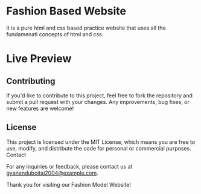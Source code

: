 # Fashion Based Website
It is a pure html and css based practice website that uses all the fundamenatl concepts of html and css.

# Live Preview


## Contributing
If you'd like to contribute to this project, feel free to fork the repository and submit a pull request with your changes. Any improvements, bug fixes, or new features are welcome!

## License
This project is licensed under the MIT License, which means you are free to use, modify, and distribute the code for personal or commercial purposes.
Contact

For any inquiries or feedback, please contact us at gyanenduboitai2004@example.com.

Thank you for visiting our Fashion Model Website!
